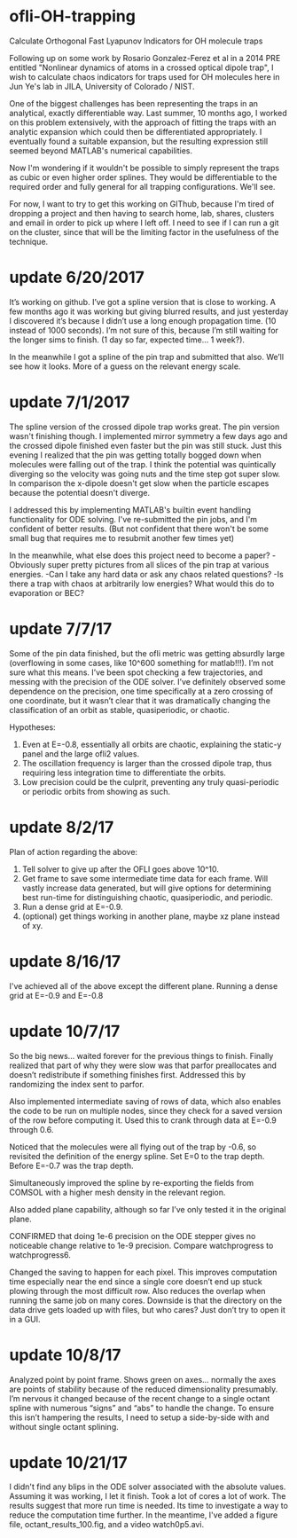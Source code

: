 # ofli-OH-trapping
Calculate Orthogonal Fast Lyapunov Indicators for OH molecule traps

Following up on some work by Rosario Gonzalez-Ferez et al in a 2014 PRE entitled "Nonlinear dynamics of atoms in a crossed optical dipole trap", I wish to calculate chaos indicators for traps used for OH molecules here in Jun Ye's lab in JILA, University of Colorado / NIST.

One of the biggest challenges has been representing the traps in an analytical, exactly differentiable way. Last summer, 10 months ago, I worked on this problem extensively, with the approach of fitting the traps with an analytic expansion which could then be differentiated appropriately. I eventually found a suitable expansion, but the resulting expression still seemed beyond MATLAB's numerical capabilities.

Now I'm wondering if it wouldn't be possible to simply represent the traps as cubic or even higher order splines. They would be differentiable to the required order and fully general for all trapping configurations. We'll see.

For now, I want to try to get this working on GIThub, because I'm tired of dropping a project and then having to search home, lab, shares, clusters and email in order to pick up where I left off. I need to see if I can run a git on the cluster, since that will be the limiting factor in the usefulness of the technique.

# update 6/20/2017
It’s working on github. I’ve got a spline version that is close to working. A few months ago it was working but giving blurred results, and just yesterday I discovered it’s because I didn’t use a long enough propagation time. (10 instead of 1000 seconds). I’m not sure of this, because I’m still waiting for the longer sims to finish. (1 day so far, expected time… 1 week?).

In the meanwhile I got a spline of the pin trap and submitted that also. We’ll see how it looks. More of a guess on the relevant energy scale.

# update 7/1/2017
The spline version of the crossed dipole trap works great. The pin version wasn't finishing though. I implemented mirror symmetry a few days ago and the crossed dipole finished even faster but the pin was still stuck. Just this evening I realized that the pin was getting totally bogged down when molecules were falling out of the trap. I think the potential was quintically diverging so the velocity was going nuts and the time step got super slow. In comparison the x-dipole doesn't get slow when the particle escapes because the potential doesn't diverge.

I addressed this by implementing MATLAB's builtin event handling functionality for ODE solving. I've re-submitted the pin jobs, and I'm confident of better results. (But not confident that there won't be some small bug that requires me to resubmit another few times yet)

In the meanwhile, what else does this project need to become a paper?
-Obviously super pretty pictures from all slices of the pin trap at various energies.
-Can I take any hard data or ask any chaos related questions?
-Is there a trap with chaos at arbitrarily low energies? What would this do to evaporation or BEC?

# update 7/7/17
Some of the pin data finished, but the ofli metric was getting absurdly large (overflowing in some cases, like 10^600 something for matlab!!!). I’m not sure what this means. I’ve been spot checking a few trajectories, and messing with the precision of the ODE solver. I’ve definitely observed some dependence on the precision, one time specifically at a zero crossing of one coordinate, but it wasn’t clear that it was dramatically changing the classification of an orbit as stable, quasiperiodic, or chaotic.

Hypotheses:
1. Even at E=-0.8, essentially all orbits are chaotic, explaining the static-y panel and the large ofli2 values.
2. The oscillation frequency is larger than the crossed dipole trap, thus requiring less integration time to differentiate the orbits.
3. Low precision could be the culprit, preventing any truly quasi-periodic or periodic orbits from showing as such.

# update 8/2/17
Plan of action regarding the above:
1. Tell solver to give up after the OFLI goes above 10^10.
2. Get frame to save some intermediate time data for each frame. Will vastly increase data generated, but will give options for determining best run-time for distinguishing chaotic, quasiperiodic, and periodic.
3. Run a dense grid at E=-0.9.
4. (optional) get things working in another plane, maybe xz plane instead of xy.

# update 8/16/17
I've achieved all of the above except the different plane. Running a dense grid at E=-0.9 and E=-0.8

# update 10/7/17
So the big news… waited forever for the previous things to finish. Finally realized that part of why they were slow was that parfor preallocates and doesn’t redistribute if something finishes first. Addressed this by randomizing the index sent to parfor.

Also implemented intermediate saving of rows of data, which also enables the code to be run on multiple nodes, since they check for a saved version of the row before computing it. Used this to crank through data at E=-0.9 through 0.6.

Noticed that the molecules were all flying out of the trap by -0.6, so revisited the definition of the energy spline. Set E=0 to the trap depth. Before E=-0.7 was the trap depth.

Simultaneously improved the spline by re-exporting the fields from COMSOL with a higher mesh density in the relevant region.

Also added plane capability, although so far I’ve only tested it in the original plane.

CONFIRMED that doing 1e-6 precision on the ODE stepper gives no noticeable change relative to 1e-9 precision. Compare watchprogress to watchprogress6.

Changed the saving to happen for each pixel. This improves computation time especially near the end since a single core doesn’t end up stuck plowing through the most difficult row. Also reduces the overlap when running the same job on many cores. Downside is that the directory on the data drive gets loaded up with files, but who cares? Just don’t try to open it in a GUI.

# update 10/8/17
Analyzed point by point frame. Shows green on axes… normally the axes are points of stability because of the reduced dimensionality presumably. I’m nervous it changed because of the recent change to a single octant spline with numerous “signs” and “abs” to handle the change. To ensure this isn’t hampering the results, I need to setup a side-by-side with and without single octant splining.

# update 10/21/17
I didn't find any blips in the ODE solver associated with the absolute values. Assuming it was working, I let it finish. Took a lot of cores a lot of work. The results suggest that more run time is needed. Its time to investigate a way to reduce the computation time further. In the meantime, I've added a figure file, octant_results_100.fig, and a video watch0p5.avi.